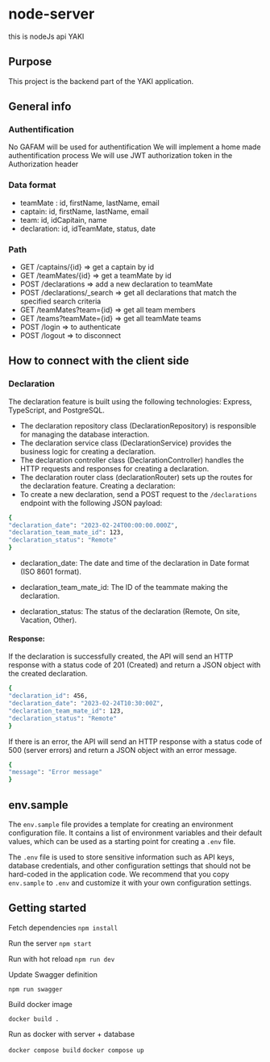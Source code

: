 # node-server
this is nodeJs api YAKI

## Purpose
This project is the backend part of the YAKI application.

## General info
### Authentification
No GAFAM will be used for authentification
We will implement a home made authentification process
We will use JWT authorization token in the Authorization header

### Data format
- teamMate : id, firstName, lastName, email
- captain: id, firstName, lastName, email
- team: id, idCapitain, name
- declaration: id, idTeamMate, status, date

### Path
- GET /captains/{id} => get a captain by id
- GET /teamMates/{id} => get a teamMate by id
- POST /declarations => add a new declaration to teamMate
- POST /declarations/_search => get all declarations that match the specified search criteria
- GET /teamMates?team={id} => get all team members
- GET /teams?teamMate={id} => get all teamMate teams 
- POST /login => to authenticate
- POST /logout => to disconnect

## How to connect with the client side
### Declaration
The declaration feature is built using the following technologies: Express, TypeScript, and PostgreSQL.

- The declaration repository class (DeclarationRepository) is responsible for managing the database interaction.
- The declaration service class (DeclarationService) provides the business logic for creating a declaration.
- The declaration controller class (DeclarationController) handles the HTTP requests and responses for creating a declaration.
- The declaration router class (declarationRouter) sets up the routes for the declaration feature.
Creating a declaration:
- To create a new declaration, send a POST request to the ```/declarations``` endpoint with the following JSON payload:
```bash
{
"declaration_date": "2023-02-24T00:00:00.000Z",
"declaration_team_mate_id": 123,
"declaration_status": "Remote"
}
``` 
- declaration_date: The date and time of the declaration in Date format (ISO 8601 format).

- declaration_team_mate_id: The ID of the teammate making the declaration.

 - declaration_status: The status of the declaration (Remote, On site, Vacation, Other).
#### Response:
If the declaration is successfully created, the API will send an HTTP response with a status code of 201 (Created) and return a JSON object with the created declaration.
```bash
{
"declaration_id": 456,
"declaration_date": "2023-02-24T10:30:00Z",
"declaration_team_mate_id": 123,
"declaration_status": "Remote"
}
``` 
If there is an error, the API will send an HTTP response with a status code of 500 (server errors) and return a JSON object with an error message.
```bash
{
"message": "Error message"
}
``` 

## env.sample
The `env.sample` file provides a template for creating an environment configuration file. It contains a list of environment variables and their default values, which can be used as a starting point for creating a `.env` file.

The `.env` file is used to store sensitive information such as API keys, database credentials, and other configuration settings that should not be hard-coded in the application code. We recommend that you copy `env.sample` to `.env` and customize it with your own configuration settings.

## Getting started
Fetch dependencies
```npm install```

Run the server
```npm start ```

Run with hot reload
```npm run dev```

Update Swagger definition

```npm run swagger```

Build docker image

```docker build .```

Run as docker with server + database

```docker compose build```
```docker compose up```
